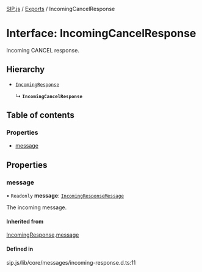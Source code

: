 [SIP.js](../README.md) / [Exports](../modules.md) / IncomingCancelResponse

# Interface: IncomingCancelResponse

Incoming CANCEL response.

## Hierarchy

- [`IncomingResponse`](IncomingResponse.md)

  ↳ **`IncomingCancelResponse`**

## Table of contents

### Properties

- [message](IncomingCancelResponse.md#message)

## Properties

### message

• `Readonly` **message**: [`IncomingResponseMessage`](../classes/IncomingResponseMessage.md)

The incoming message.

#### Inherited from

[IncomingResponse](IncomingResponse.md).[message](IncomingResponse.md#message)

#### Defined in

sip.js/lib/core/messages/incoming-response.d.ts:11

